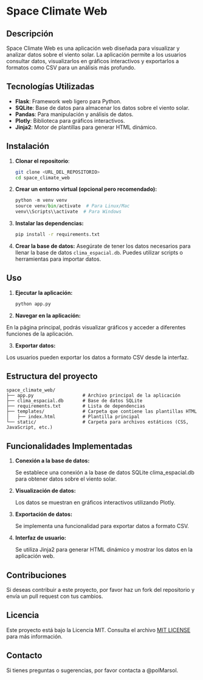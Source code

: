 # Space Climate Web

## Descripción

Space Climate Web es una aplicación web diseñada para visualizar y analizar datos sobre el viento solar. La aplicación permite a los usuarios consultar datos, visualizarlos en gráficos interactivos y exportarlos a formatos como CSV para un análisis más profundo.

## Tecnologías Utilizadas

- **Flask**: Framework web ligero para Python.
- **SQLite**: Base de datos para almacenar los datos sobre el viento solar.
- **Pandas**: Para manipulación y análisis de datos.
- **Plotly**: Biblioteca para gráficos interactivos.
- **Jinja2**: Motor de plantillas para generar HTML dinámico.

## Instalación

1. **Clonar el repositorio**:

   ```bash
   git clone <URL_DEL_REPOSITORIO>
   cd space_climate_web
   ```
2. **Crear un entorno virtual (opcional pero recomendado):**

    ```python
    python -m venv venv
    source venv/bin/activate  # Para Linux/Mac
    venv\\Scripts\\activate  # Para Windows
    ```
3. **Instalar las dependencias:**

    ```bash
    pip install -r requirements.txt
    ```

4. **Crear la base de datos:**
Asegúrate de tener los datos necesarios para llenar la base de datos `clima_espacial.db`. Puedes utilizar scripts o herramientas para importar datos.


## Uso

1. **Ejecutar la aplicación:**
    
    ```bash
    python app.py
    ```

2. **Navegar en la aplicación:**

En la página principal, podrás visualizar gráficos y acceder a diferentes funciones de la aplicación.

3. **Exportar datos:**

Los usuarios pueden exportar los datos a formato CSV desde la interfaz.

## Estructura del proyecto

```plaintext
space_climate_web/
├── app.py                  # Archivo principal de la aplicación
├── clima_espacial.db       # Base de datos SQLite
├── requirements.txt        # Lista de dependencias
├── templates/              # Carpeta que contiene las plantillas HTML
│   ├── index.html          # Plantilla principal
└── static/                 # Carpeta para archivos estáticos (CSS, JavaScript, etc.)
```

## Funcionalidades Implementadas

1. **Conexión a la base de datos:**

    Se establece una conexión a la base de datos SQLite clima_espacial.db para obtener datos sobre el viento solar.

2. **Visualización de datos:**

    Los datos se muestran en gráficos interactivos utilizando Plotly.

3. **Exportación de datos:**

    Se implementa una funcionalidad para exportar datos a formato CSV.

4. **Interfaz de usuario:**

    Se utiliza Jinja2 para generar HTML dinámico y mostrar los datos en la aplicación web.


## Contribuciones
Si deseas contribuir a este proyecto, por favor haz un fork del repositorio y envía un pull request con tus cambios.


## Licencia
Este proyecto está bajo la Licencia MIT. Consulta el archivo 
[MIT LICENSE](https://choosealicense.com/licenses/mit/) para más información.

## Contacto
Si tienes preguntas o sugerencias, por favor contacta a @polMarsol.
